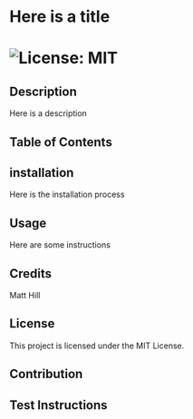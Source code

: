 
  # Here is a title
  # ![License: MIT](https://img.shields.io/badge/License-MIT-yellow.svg)
  ## Description
  Here is a description
  ## Table of Contents
  ## installation
  Here is the installation process
  ## Usage
  Here are some instructions
  ## Credits
  Matt Hill
  ## License
  This project is licensed under the MIT License.
  ## Contribution
  ## Test Instructions
